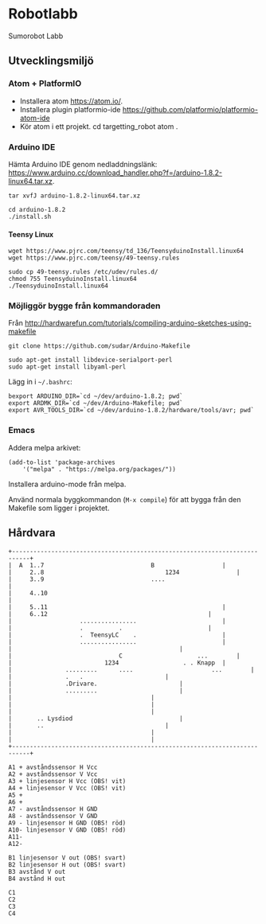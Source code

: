 # Robotlabb
Sumorobot Labb


## Utvecklingsmiljö

### Atom + PlatformIO
  * Installera atom https://atom.io/.
  * Installera plugin platformio-ide https://github.com/platformio/platformio-atom-ide
  * Kör atom i ett projekt.
	    cd targetting_robot
			atom .

### Arduino IDE

Hämta Arduino IDE genom nedladdningslänk: https://www.arduino.cc/download_handler.php?f=/arduino-1.8.2-linux64.tar.xz.

	tar xvfJ arduino-1.8.2-linux64.tar.xz

	cd arduino-1.8.2
	./install.sh

#### Teensy Linux

	wget https://www.pjrc.com/teensy/td_136/TeensyduinoInstall.linux64
	wget https://www.pjrc.com/teensy/49-teensy.rules

	sudo cp 49-teensy.rules /etc/udev/rules.d/
	chmod 755 TeensyduinoInstall.linux64
	./TeensyduinoInstall.linux64

### Möjliggör bygge från kommandoraden

Från http://hardwarefun.com/tutorials/compiling-arduino-sketches-using-makefile

	git clone https://github.com/sudar/Arduino-Makefile

	sudo apt-get install libdevice-serialport-perl
	sudo apt-get install libyaml-perl

Lägg in i `~/.bashrc`:

	bexport ARDUINO_DIR=`cd ~/dev/arduino-1.8.2; pwd`
	export ARDMK_DIR=`cd ~/dev/Arduino-Makefile; pwd`
	export AVR_TOOLS_DIR=`cd ~/dev/arduino-1.8.2/hardware/tools/avr; pwd`


### Emacs

Addera melpa arkivet:

	(add-to-list 'package-archives
		'("melpa" . "https://melpa.org/packages/"))

Installera arduino-mode från melpa.

Använd normala byggkommandon (`M-x compile`) för att bygga från den Makefile som ligger i projektet.

## Hårdvara
    +---------------------------------------------------------------------------+
    |  A  1..7          	       	       	B       			|
    |     2..8                 	       	       	1234    			|
    |     3..9          	       	        ....           	                |
    |     4..10                	       	        	       	       	       	|
    |     5..11       		      	       		    			|
    |     6..12                	   			    			|
    |                   ................		    			|
    |                 	.	       .		    			|
    |                  	.  TeensyLC    .		    			|
    |                 	................		    			|
    |  	       						    			|
    |	              		       C        	    	 ...		|
    |		      		       1234     	    	 . . Knapp	|
    |		        .........      ....    	       	         ...		|
    |		      	. 	.						|
    |  	 	      	.Drivare.						|
    |		      	.........						|
    |										|
    |										|
    |										|
    |	    .. Lysdiod								|
    |	    ..									|
    |										|
    |										|
    +---------------------------------------------------------------------------+

    A1 + avståndssensor H Vcc
    A2 + avståndssensor V Vcc
    A3 + linjesensor H Vcc (OBS! vit)
    A4 + linjesensor V Vcc (OBS! vit)
    A5 +
    A6 +
    A7 - avståndssensor H GND
    A8 - avståndssensor V GND
    A9 - linjesensor H GND (OBS! röd)
    A10- linjesensor V GND (OBS! röd)
    A11-
    A12-

    B1 linjesensor V out (OBS! svart)
    B2 linjesensor H out (OBS! svart)
    B3 avstånd V out
    B4 avstånd H out

    C1
    C2
    C3
    C4
